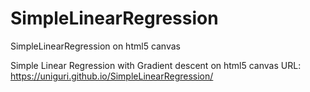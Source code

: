 # SimpleLinearRegression
SimpleLinearRegression on html5 canvas

Simple Linear Regression with Gradient descent on html5 canvas
URL: https://uniguri.github.io/SimpleLinearRegression/
